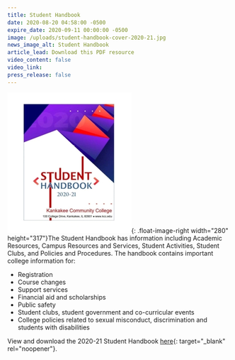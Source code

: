 ```yaml
---
title: Student Handbook
date: 2020-08-20 04:58:00 -0500
expire_date: 2020-09-11 00:00:00 -0500
image: /uploads/student-handbook-cover-2020-21.jpg
news_image_alt: Student Handbook
article_lead: Download this PDF resource
video_content: false
video_link:
press_release: false
---
```


![](/uploads/student-handbook-cover-2020-21-article.jpg){: .float-image-right width="280" height="317"}The Student Handbook has information including Academic Resources, Campus Resources and Services, Student Activities, Student Clubs, and Policies and Procedures. The handbook contains important college information for:

* Registration
* Course changes
* Support services&nbsp;
* Financial aid and scholarships
* Public safety
* Student clubs, student government and co-curricular events
* College policies related to sexual misconduct, discrimination and students with disabilities

View and download the 2020-21 Student Handbook [here](http://www.kcc.edu/students/studentlife/Pages/default.aspx){: target="_blank" rel="noopener"}.<br>&nbsp;